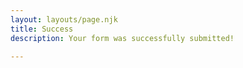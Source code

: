 ```yaml
---
layout: layouts/page.njk
title: Success
description: Your form was successfully submitted!

---
```

